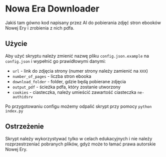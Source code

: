 # Nowa Era Downloader

Jakiś tam gówno kod napisany przez AI do pobierania zdjęć stron ebooków Nowej Ery i zrobienia z nich pdfa.

## Użycie

Aby użyć skryptu należy zmienić nazwę pliku `config.json.example` na `config.json` i wypełnić go prawidłowymi danymi:

-   `url` - link do zdjęcia strony (numer strony należy zamienić na `XXX`)
-   `number_of_pages` - liczba stron ebooka
-   `download_folder` - folder, gdzie będą pobierane zdjęcia
-   `output_pdf` - ścieżka pdfa, który zostanie utworzony
-   `cookies` - ciasteczka, należy umieścić zawartość ciasteczka `ne-authidsrv`

Po przygotowaniu configu możemy odpalić skrypt przy pomocy `python index.py`

## Ostrzeżenie

Skrypt należy wykorzystywać tylko w celach edukacyjnych i nie należy rozprzestrzeniać pobranych plików, gdyż może to łamać prawa autorskie Nowej Ery.
